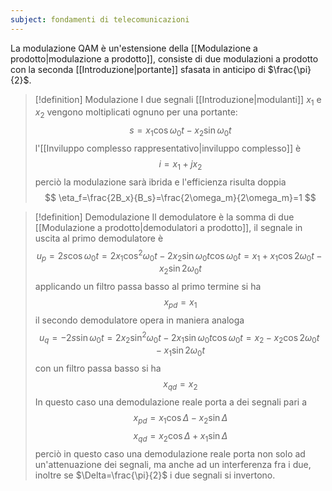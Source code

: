 ```yaml
---
subject: fondamenti di telecomunicazioni
---
```

La modulazione QAM è un'estensione della [[Modulazione a prodotto|modulazione a prodotto]], consiste di due modulazioni a prodotto con la seconda [[Introduzione|portante]] sfasata in anticipo di $\frac{\pi}{2}$.

> [!definition] Modulazione
> I due segnali [[Introduzione|modulanti]] $x_1$ e $x_2$ vengono moltiplicati ognuno per una portante:
> $$
> s=x_1\cos\omega_0t-x_2\sin\omega_0t
> $$
> l'[[Inviluppo complesso rappresentativo|inviluppo complesso]] è
> $$
> i=x_1+jx_2
> $$
> perciò la modulazione sarà ibrida e l'efficienza risulta doppia
> $$
> \eta_f=\frac{2B_x}{B_s}=\frac{2\omega_m}{2\omega_m}=1
> $$

> [!definition] Demodulazione
> Il demodulatore è la somma di due [[Modulazione a prodotto|demodulatori a prodotto]], il segnale in uscita al primo demodulatore è
> $$
> u_p=2s\cos\omega_0t=2x_1\cos^2\omega_0t-2x_2\sin\omega_0t\cos\omega_0t=x_1+x_1\cos2\omega_0t-x_2\sin2\omega_0t
> $$
> applicando un filtro passa basso al primo termine si ha
> $$
> x_{pd}=x_1
> $$
> il secondo demodulatore opera in maniera analoga
> $$
> u_q=-2s\sin\omega_0t=2x_2\sin^2\omega_0t-2x_1\sin\omega_0t\cos\omega_0t=x_2-x_2\cos2\omega_0t-x_1\sin2\omega_0t
> $$
> con un filtro passa basso si ha
> $$
> x_{qd}=x_2
> $$
> In questo caso una demodulazione reale porta a dei segnali pari a
> $$
> x_{pd}=x_1\cos\Delta-x_2\sin\Delta
> $$
> $$
> x_{qd}=x_2\cos\Delta+x_1\sin\Delta
> $$
> perciò in questo caso una demodulazione reale porta non solo ad un'attenuazione dei segnali, ma anche ad un interferenza fra i due, inoltre se $\Delta=\frac{\pi}{2}$ i due segnali si invertono.